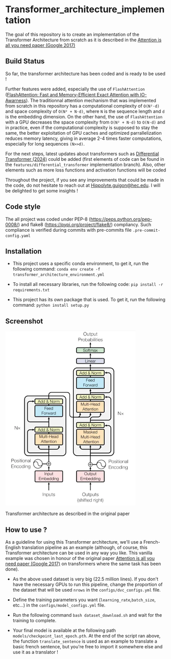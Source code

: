 # Transformer_architecture_implementation

The goal of this repository is to create an implementation of the Transformer Architecture from scratch as it is described in the [Attention is all you need paper (Google 2017)](https://arxiv.org/pdf/1706.03762)

## Build Status

So far, the transformer architecture has been coded and is ready to be used !

Further features were added, especially the use of ```FlashAttention``` ([FlashAttention: Fast and Memory-Eﬃcient Exact Attention with IO-Awarness](https://arxiv.org/pdf/2205.14135)). The traditionnal attention mechanism that was implemented from scratch in this repository has a computational complexity of `O(N²⋅d)` and space complexity of `O(N² + N⋅d)`, where ```N``` is the sequence length and ```d``` is the embedding dimension. On the other hand, the use of ```FlashAttention``` with a GPU decreases the space complexity from `O(N² + N⋅d)` to `O(N⋅d)` and in practice, even if the computational complexity is supposed to stay the same, the better exploitation of GPU caches and optimized parrallelization reduces memory latency, giving in average 2-4 times faster computations, especially for long sequences `(N>>d)`.

For the next steps, latest updates about transformers such as [Differential Transformer (2024)](https://arxiv.org/abs/2410.05258) could be added (first elements of code can be found in the ```features/differential_transformer```  implementation branch). Also, other elements such as more loss functions and activation functions will be coded

Throughout the project, if you see any improvements that could be made in the code, do not hesitate to reach out at
Hippolyte.guigon@hec.edu. I will be delighted to get some insights !

## Code style

The all project was coded under PEP-8 (https://peps.python.org/pep-0008/) and flake8 (https://pypi.org/project/flake8/) compliancy. Such compliance is verified during commits with pre-commits file ```.pre-commit-config.yaml```

## Installation

* This project uses a specific conda environment, to get it, run the following command: ```conda env create -f transformer_architecture_environment.yml```

* To install all necessary libraries, run the following code: ```pip install -r requirements.txt```

* This project has its own package that is used. To get it, run the following command: ```python install setup.py```

## Screenshot

![alt text](https://raw.githubusercontent.com/HippolyteGuigon/Transformer_architecture_implementation/main/ressources/transformer_architecture.webp)

Transformer architecture as described in the original paper

## How to use ?

As a guideline for using this Transformer architecture, we'll use a French-English translation pipeline as an example (although, of course, this Transformer architecture can be used in any way you like. This vanilla example was chosen  in honour of the original paper [Attention is all you need paper (Google 2017)](https://arxiv.org/pdf/1706.03762) on transformers where the same task has been done).

* As the above used dataset is very big (22.5 million lines). If you don't have the necessary GPUs to run this pipeline, change the proportion of the dataset that will be used ```nrows``` in the ```configs/dvc_configs.yml``` file.

* Define the training parameters you want (```learning_rate```,```batch_size```,  etc...) in the ```configs/model_configs.yml``` file.

* Run the following command ```bash dataset_download.sh``` and wait for the training to complete.

* Your final model is available at the following path ```models/checkpoint_last_epoch.pth```. At the end of the script ran above, the function ```translate_sentence``` is used as an example to translate a basic french sentence, but you're free to import it somewhere else and use it as a translator !
